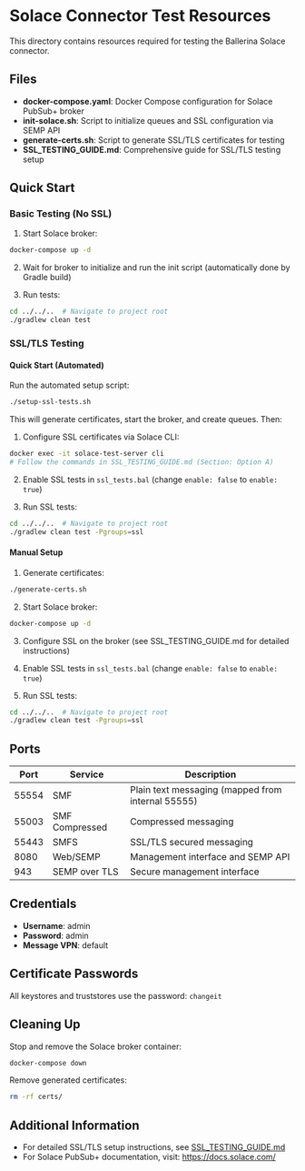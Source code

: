 # Solace Connector Test Resources

This directory contains resources required for testing the Ballerina Solace connector.

## Files

- **docker-compose.yaml**: Docker Compose configuration for Solace PubSub+ broker
- **init-solace.sh**: Script to initialize queues and SSL configuration via SEMP API
- **generate-certs.sh**: Script to generate SSL/TLS certificates for testing
- **SSL_TESTING_GUIDE.md**: Comprehensive guide for SSL/TLS testing setup

## Quick Start

### Basic Testing (No SSL)

1. Start Solace broker:
```bash
docker-compose up -d
```

2. Wait for broker to initialize and run the init script (automatically done by Gradle build)

3. Run tests:
```bash
cd ../../..  # Navigate to project root
./gradlew clean test
```

### SSL/TLS Testing

#### Quick Start (Automated)

Run the automated setup script:
```bash
./setup-ssl-tests.sh
```

This will generate certificates, start the broker, and create queues. Then:

1. Configure SSL certificates via Solace CLI:
```bash
docker exec -it solace-test-server cli
# Follow the commands in SSL_TESTING_GUIDE.md (Section: Option A)
```

2. Enable SSL tests in `ssl_tests.bal` (change `enable: false` to `enable: true`)

3. Run SSL tests:
```bash
cd ../../..  # Navigate to project root
./gradlew clean test -Pgroups=ssl
```

#### Manual Setup

1. Generate certificates:
```bash
./generate-certs.sh
```

2. Start Solace broker:
```bash
docker-compose up -d
```

3. Configure SSL on the broker (see SSL_TESTING_GUIDE.md for detailed instructions)

4. Enable SSL tests in `ssl_tests.bal` (change `enable: false` to `enable: true`)

5. Run SSL tests:
```bash
cd ../../..  # Navigate to project root
./gradlew clean test -Pgroups=ssl
```

## Ports

| Port | Service | Description |
|------|---------|-------------|
| 55554 | SMF | Plain text messaging (mapped from internal 55555) |
| 55003 | SMF Compressed | Compressed messaging |
| 55443 | SMFS | SSL/TLS secured messaging |
| 8080 | Web/SEMP | Management interface and SEMP API |
| 943 | SEMP over TLS | Secure management interface |

## Credentials

- **Username**: admin
- **Password**: admin
- **Message VPN**: default

## Certificate Passwords

All keystores and truststores use the password: `changeit`

## Cleaning Up

Stop and remove the Solace broker container:
```bash
docker-compose down
```

Remove generated certificates:
```bash
rm -rf certs/
```

## Additional Information

- For detailed SSL/TLS setup instructions, see [SSL_TESTING_GUIDE.md](SSL_TESTING_GUIDE.md)
- For Solace PubSub+ documentation, visit: https://docs.solace.com/
